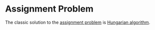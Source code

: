 # Assignment Problem

The classic solution to the [assignment problem](https://en.wikipedia.org/wiki/Assignment_problem)
is [Hungarian algorithm](https://en.wikipedia.org/wiki/Hungarian_algorithm).